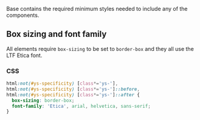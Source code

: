 Base contains the required minimum styles needed to include any of the components.

## Box sizing and font family
All elements require `box-sizing` to be set to `border-box` and they all use the LTF Etica font.

### CSS
<div class="element-preview">
  <div class="element-preview__inner" hidden>
    html:not(#ys-specificity) [class*='ys-'],
    html:not(#ys-specificity) [class*='ys-']::before,
    html:not(#ys-specificity) [class*='ys-']::after {
      box-sizing: border-box;
      font-family: 'Etica', arial, helvetica, sans-serif;
    }
  </div>
</div>

```css
html:not(#ys-specificity) [class*='ys-'],
html:not(#ys-specificity) [class*='ys-']::before,
html:not(#ys-specificity) [class*='ys-']::after {
  box-sizing: border-box;
  font-family: 'Etica', arial, helvetica, sans-serif;
}
```
